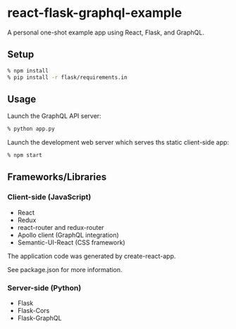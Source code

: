 react-flask-graphql-example
===========================

A personal one-shot example app using React, Flask, and GraphQL.

Setup
-----

```sh
% npm install
% pip install -r flask/requirements.in
```

Usage
-----

Launch the GraphQL API server:

```sh
% python app.py
```

Launch the development web server which serves ths static client-side app:

```sh
% npm start
```

Frameworks/Libraries
--------------------

### Client-side (JavaScript)

* React
* Redux
* react-router and redux-router
* Apollo client (GraphQL integration)
* Semantic-UI-React (CSS framework)

The application code was generated by create-react-app.

See package.json for more information.

### Server-side (Python)

* Flask
* Flask-Cors
* Flask-GraphQL
